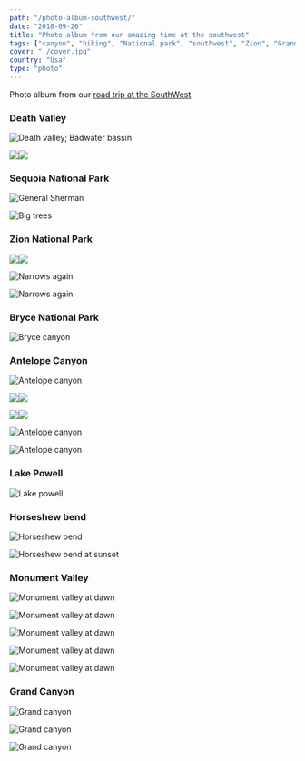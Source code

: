 ```yaml
---
path: "/photo-album-southwest/"
date: "2018-09-26"
title: "Photo album from our amazing time at the southwest"
tags: ["canyon", "hiking", "National park", "southwest", "Zion", "Grand Canyon", "Antelope", "Monument Valley", "road trip", "Death Valley", "Bryce"]
cover: "./cover.jpg"
country: "Usa"
type: "photo"
---
```


Photo album from our [road trip at the SouthWest](/enjoying-7-nighs-sw-usa/).

### Death Valley

![Death valley; Badwater bassin](dunes.jpg)

<photo-composition><img src="zabriskie.jpg" /><img src="deathvalley.jpg" /></photo-composition>

### Sequoia National Park

![General Sherman](sherman.jpg)

![Big trees](sequoia.jpg)

### Zion National Park

<photo-composition><img src="elafi.jpg" /><img src="zion3.jpg" /></photo-composition>

![Narrows again](zion.jpg)

![Narrows again](zion2.jpg)

### Bryce National Park

![Bryce canyon](bryce1.jpg)

### Antelope Canyon

![Antelope canyon](antelope2.jpg)

<photo-composition><img src="rattlesnake.jpg" /><img src="antelope1.jpg" /></photo-composition>

<photo-composition><img src="antelope3.jpg" /><img src="antelope5.jpg" /></photo-composition>

![Antelope canyon](antelope6.jpg)

![Antelope canyon](lightbeam.jpg)

### Lake Powell

![Lake powell](powell.jpg)

### Horseshew bend

![Horseshew bend](horseshew.jpg)

![Horseshew bend at sunset](horseshew-sunset.jpg)

### Monument Valley

![Monument valley at dawn](monument1.jpg)

![Monument valley at dawn](monument2.jpg)

![Monument valley at dawn](monument3.jpg)

![Monument valley at dawn](monument4.jpg)

![Monument valley at dawn](forest-gump.jpg)

### Grand Canyon

![Grand canyon](grand1.jpg)

![Grand canyon](grand2.jpg)

![Grand canyon](grand3.jpg)
